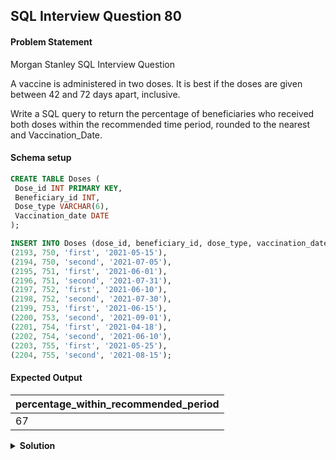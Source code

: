 ## SQL Interview Question 80

#### Problem Statement

<bold>Morgan Stanley SQL Interview Question</bold>

A vaccine is administered in two doses. It is best if the doses are given between 42 and 72 days apart, inclusive.

Write a SQL query to return the percentage of beneficiaries who received both doses within the recommended time period, rounded to the nearest and Vaccination_Date.

#### Schema setup

```sql
CREATE TABLE Doses (
 Dose_id INT PRIMARY KEY,
 Beneficiary_id INT,
 Dose_type VARCHAR(6),
 Vaccination_date DATE
);

INSERT INTO Doses (dose_id, beneficiary_id, dose_type, vaccination_date) VALUES
(2193, 750, 'first', '2021-05-15'),
(2194, 750, 'second', '2021-07-05'),
(2195, 751, 'first', '2021-06-01'),
(2196, 751, 'second', '2021-07-31'),
(2197, 752, 'first', '2021-06-10'),
(2198, 752, 'second', '2021-07-30'),
(2199, 753, 'first', '2021-06-15'),
(2200, 753, 'second', '2021-09-01'),
(2201, 754, 'first', '2021-04-18'),
(2202, 754, 'second', '2021-06-10'),
(2203, 755, 'first', '2021-05-25'),
(2204, 755, 'second', '2021-08-15');
```

#### Expected Output

| percentage_within_recommended_period |
|--------------------------------------|
| 67                                   |

<details>
<summary><strong>Solution</strong></summary>

```sql
WITH all_doses AS
(
 SELECT
     dose_id,
     beneficiary_id,
     vaccination_date AS first_dose,
     LEAD(vaccination_date) OVER(PARTITION BY beneficiary_id ORDER BY beneficiary_id) AS second_dose
 FROM Doses
)

SELECT
    ROUND(SUM(CASE WHEN dose_flag = 'Y' THEN 1 ELSE 0 END) / COUNT(dose_flag) * 100.0) AS percentage_within_recommended_period
FROM
(SELECT
     dose_id,
     beneficiary_id,
     first_dose,
     second_dose,
     CASE WHEN DATEDIFF(second_dose,first_dose) BETWEEN 42 AND 72 THEN 'Y' ELSE 'N' END AS dose_flag
 FROM all_doses
 WHERE second_dose IS NOT NULL
) AS doses_subquery;
```
</details>
